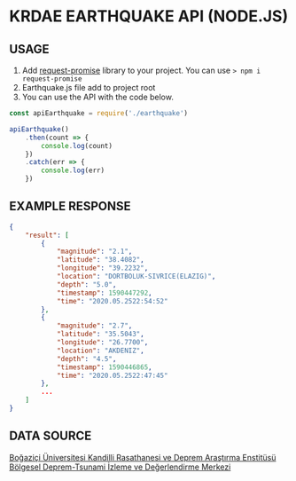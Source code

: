 # KRDAE EARTHQUAKE API (NODE.JS)

## USAGE
1. Add [request-promise](https://www.npmjs.com/package/request-promise) library to your project. You can use `> npm i request-promise`
2. Earthquake.js file add to project root
3. You can use the API with the code below.
```javascript
const apiEarthquake = require('./earthquake')

apiEarthquake()
    .then(count => {
        console.log(count)
    })
    .catch(err => {
        console.log(err)
    })
```

## EXAMPLE RESPONSE
```json
{
    "result": [
        {
            "magnitude": "2.1",
            "latitude": "38.4082",
            "longitude": "39.2232",
            "location": "DORTBOLUK-SIVRICE(ELAZIG)",
            "depth": "5.0",
            "timestamp": 1590447292,
            "time": "2020.05.2522:54:52"
        },
        {
            "magnitude": "2.7",
            "latitude": "35.5043",
            "longitude": "26.7700",
            "location": "AKDENIZ",
            "depth": "4.5",
            "timestamp": 1590446865,
            "time": "2020.05.2522:47:45"
        },
        ...
    ]
}
```

## DATA SOURCE
[Boğaziçi Üniversitesi Kandilli Rasathanesi ve Deprem Araştırma Enstitüsü Bölgesel Deprem-Tsunami İzleme ve Değerlendirme Merkezi](http://www.koeri.boun.edu.tr/)